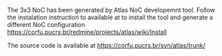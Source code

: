 
The 3x3 NoC has been generated by Atlas NoC developemnt tool.
Follow the instalation instruction to available at to install the tool and generate a different NoC configuration
https://corfu.pucrs.br/redmine/projects/atlas/wiki/Install

The source code is available at
https://corfu.pucrs.br/svn/atlas/trunk/

